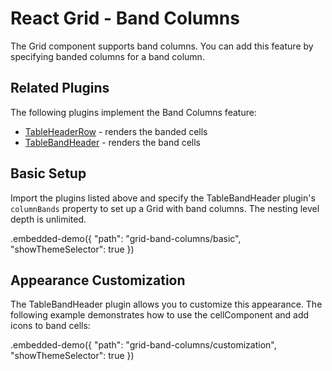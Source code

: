 # React Grid - Band Columns

The Grid component supports band columns. You can add this feature by specifying banded columns for a band column.

## Related Plugins

The following plugins implement the Band Columns feature:

- [TableHeaderRow](../reference/table-header-row.md) - renders the banded cells
- [TableBandHeader](../reference/table-band-header.md) - renders the band cells

## Basic Setup

Import the plugins listed above and specify the TableBandHeader plugin's `columnBands` property to set up a Grid with band columns. The nesting level depth is unlimited.

.embedded-demo({ "path": "grid-band-columns/basic", "showThemeSelector": true })

## Appearance Customization

The TableBandHeader plugin allows you to customize this appearance. The following example demonstrates how to use the cellComponent and add icons to band cells:

.embedded-demo({ "path": "grid-band-columns/customization", "showThemeSelector": true })
